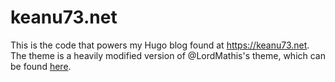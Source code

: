keanu73.net
===

This is the code that powers my Hugo blog found at https://keanu73.net.
The theme is a heavily modified version of @LordMathis's theme, which can be found [here](https://github.com/LordMathis/hugo-theme-nix).